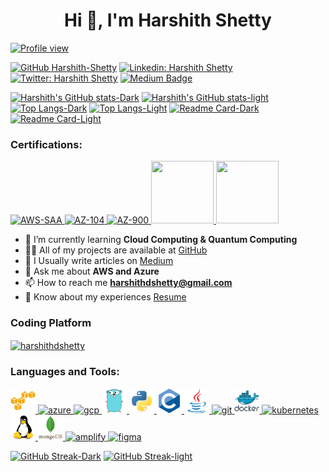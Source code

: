 <!--
**Harshith-Shetty/Harshith-Shetty** is a ✨ _special_ ✨ repository because its `README.md` (this file) appears on your GitHub profile.

Here are some ideas to get you started:

- 🔭 I’m currently working on ...
- 🌱 I’m currently learning ...
- 👯 I’m looking to collaborate on ...
- 🤔 I’m looking for help with ...
- 💬 Ask me about ...
- 📫 How to reach me: ...
- 😄 Pronouns: ...
- ⚡ Fun fact: ...
-->
<!-- README FILE CODE -->



<!-- WAKING HAND WITH GOOD TO HAVE YOU TEXT-->
<h1 align="center">Hi 👋, I'm Harshith Shetty</h1>
<!-- <h3 align="center">A passionate Cloud Engineer from India</h3> -->

[![Profile view](https://komarev.com/ghpvc/?username=harshith-shetty&label=Profile%20views&color=0e75b6&style=flat)](https://github.com/Harshith-Shetty)

[![GitHub Harshith-Shetty](https://img.shields.io/github/followers/Harshith-Shetty?label=follow&style=social)](https://github.com/Harshith-Shetty)
[![Linkedin: Harshith Shetty](https://img.shields.io/badge/-Harshith%20Shetty-blue?style=flat-square&logo=Linkedin&logoColor=white&link=https://www.linkedin.com/in/harshithdshetty/)](https://www.linkedin.com/in/harshithdshetty/) 
[![Twitter: Harshith Shetty](https://img.shields.io/twitter/follow/im_hshetty?style=social)](https://twitter.com/im_hshetty)
[![Medium Badge](https://img.shields.io/badge/-@shettyharshith-black?style=flat-square&labelColor=000000&logo=Medium&link=https://medium.com/@shettyharshith)](https://medium.com/@shettyharshith)

[![Harshith's GitHub stats-Dark](https://github.api.harshithshetty.dev/api?username=Harshith-Shetty&count_private=true&show_icons=true&theme=vision-friendly-dark&hide_border=true&card_width=380px#gh-dark-mode-only)](https://github.com/Harshith-Shetty/github-readme-stats#gh-dark-mode-only)
[![Harshith's GitHub stats-light](https://github.api.harshithshetty.dev/api?username=Harshith-Shetty&count_private=true&show_icons=true&theme=flag-india&hide_border=true&card_width=380px#gh-light-mode-only)](https://github.com/Harshith-Shetty/github-readme-stats#gh-light-mode-only)
[![Top Langs-Dark](https://github.api.harshithshetty.dev/api/top-langs/?username=Harshith-shetty&theme=vision-friendly-dark&count_private=true&hide_border=true&card_width=380px&langs_count=3#gh-dark-mode-only)](https://github.com/Harshith-shetty/github-readme-stats#gh-dark-mode-only)
[![Top Langs-Light](https://github.api.harshithshetty.dev/api/top-langs/?username=Harshith-shetty&theme=flag-india&count_private=true&hide_border=true&card_width=380px&langs_count=3#gh-light-mode-only)](https://github.com/Harshith-shetty/github-readme-stats#gh-light-mode-only)
[![Readme Card-Dark](https://github.api.harshithshetty.dev/api/pin/?username=Harshith-Shetty&repo=Leetcode&theme=vision-friendly-dark&hide_border=true#gh-dark-mode-only)](https://github.com/Harshith-Shetty/Leetcode#gh-dark-mode-only)
[![Readme Card-Light](https://github.api.harshithshetty.dev/api/pin/?username=Harshith-Shetty&repo=Leetcode&theme=flag-india&hide_border=true#gh-light-mode-only)](https://github.com/Harshith-Shetty/Leetcode#gh-light-mode-only)
<h3 align="left">Certifications:</h3>
<p align="left"> 
<a href="https://www.credly.com/badges/83b7f93f-fe27-474a-908f-5bd08c43f730/public_url" target="_blank" rel="noreferrer"> <img src="https://i.ibb.co/PWkkWrH/aws-certified-solutions-architect-associate-1.png" alt="AWS-SAA" width="100" height="100"/> </a> 
<a href="https://www.credly.com/badges/ce530e78-57a3-416e-b645-f143e2e9b836/public_url" target="_blank" rel="noreferrer"> <img src="https://i.ibb.co/6tRhJ4C/microsoft-certified-azure-administrator-associate-2.png" alt="AZ-104" width="100" height="100"/> </a> 
<a href="https://www.credly.com/badges/fb1d03c1-b2c0-4e6f-8a45-71246696d43d/public_url" target="_blank" rel="noreferrer"> <img src="https://i.ibb.co/Snb082R/microsoft-certified-azure-fundamentals-removebg-preview.png" alt="AZ-900" width="100" height="100"/> </a> 
<a href="https://www.credly.com/badges/cb048e2b-0d29-4b0b-97ee-4d75a68afcd5/public_url" target="_blank" rel="noreferrer"> <img src="https://i.ibb.co/TtyqDc3/image11.png" width="100" height="100"/> </a>
<a href="https://www.credly.com/badges/65eb223d-6331-4b0d-af62-dfeae4e4621c/public_url" target="_blank" rel="noreferrer"> <img src="https://i.ibb.co/7S8Fbzn/image12.png" width="100" height="100"/> </a>
</p>

- 🌱 I’m currently learning **Cloud Computing & Quantum Computing**
- 👨‍💻 All of my projects are available at [GitHub](https://github.com/Harshith-Shetty)
- 📝 I Usually write articles on [Medium](https://medium.com/@shettyharshith)
- 💬 Ask me about **AWS and Azure**
- 📫 How to reach me **harshithdshetty@gmail.com**
- 📄 Know about my experiences [Resume](https://resume.harshithshetty.dev)

<h3 align="left">Coding Platform</h3>

<a href="https://www.leetcode.com/harshithdshetty" target="blank"><img align="center" src="https://raw.githubusercontent.com/rahuldkjain/github-profile-readme-generator/master/src/images/icons/Social/leet-code.svg" alt="harshithdshetty" height="30" width="40" /></a>
<!-- <a href="https://auth.geeksforgeeks.org/user/harshithdshetty" target="blank"><img align="center" src="https://raw.githubusercontent.com/rahuldkjain/github-profile-readme-generator/master/src/images/icons/Social/geeks-for-geeks.svg" alt="harshithdshetty" height="30" width="40" /></a> -->
</p>

<h3 align="left">Languages and Tools:</h3>
<p align="left"> 
<a href="https://aws.amazon.com" target="_blank" rel="noreferrer"> <img src="https://github.com/devicons/devicon/blob/1119b9f84c0290e0f0b38982099a2bd027a48bf1/icons/amazonwebservices/amazonwebservices-original.svg" alt="aws" width="40" height="40"/> </a> 
<a href="https://azure.microsoft.com/en-in/" target="_blank" rel="noreferrer"> <img src="https://www.vectorlogo.zone/logos/microsoft_azure/microsoft_azure-icon.svg" alt="azure" width="40" height="40"/> </a> 
<a href="https://cloud.google.com" target="_blank" rel="noreferrer"> <img src="https://www.vectorlogo.zone/logos/google_cloud/google_cloud-icon.svg" alt="gcp" width="40" height="40"/> </a> 
<a href="https://golang.org" target="_blank" rel="noreferrer"> <img src="https://raw.githubusercontent.com/devicons/devicon/master/icons/go/go-original.svg" alt="go" width="40" height="40"/> </a>  
<a href="https://www.python.org" target="_blank" rel="noreferrer"> <img src="https://raw.githubusercontent.com/devicons/devicon/master/icons/python/python-original.svg" alt="python" width="40" height="40"/> </a>  
<a href="https://www.cprogramming.com/" target="_blank" rel="noreferrer"> <img src="https://raw.githubusercontent.com/devicons/devicon/master/icons/c/c-original.svg" alt="c" width="40" height="40"/> </a> 
<a href="https://www.java.com" target="_blank" rel="noreferrer"> <img src="https://raw.githubusercontent.com/devicons/devicon/master/icons/java/java-original.svg" alt="java" width="40" height="40"/> </a> 
<a href="https://git-scm.com/" target="_blank" rel="noreferrer"> <img src="https://www.vectorlogo.zone/logos/git-scm/git-scm-icon.svg" alt="git" width="40" height="40"/> </a> 
<a href="https://www.docker.com/" target="_blank" rel="noreferrer"> <img src="https://raw.githubusercontent.com/devicons/devicon/master/icons/docker/docker-original-wordmark.svg" alt="docker" width="40" height="40"/> </a> 
<a href="https://kubernetes.io" target="_blank" rel="noreferrer"> <img src="https://www.vectorlogo.zone/logos/kubernetes/kubernetes-icon.svg" alt="kubernetes" width="40" height="40"/> </a> 
<a href="https://www.linux.org/" target="_blank" rel="noreferrer"> <img src="https://raw.githubusercontent.com/devicons/devicon/master/icons/linux/linux-original.svg" alt="linux" width="40" height="40"/> </a> 
<a href="https://www.mongodb.com/" target="_blank" rel="noreferrer"> <img src="https://raw.githubusercontent.com/devicons/devicon/master/icons/mongodb/mongodb-original-wordmark.svg" alt="mongodb" width="40" height="40"/> </a>  
<a href="https://aws.amazon.com/amplify/" target="_blank" rel="noreferrer"> <img src="https://docs.amplify.aws/assets/logo-dark.svg" alt="amplify" width="40" height="40"/> </a> 
<a href="https://www.figma.com/" target="_blank" rel="noreferrer"> <img src="https://www.vectorlogo.zone/logos/figma/figma-icon.svg" alt="figma" width="40" height="40"/> </a>  
</p>

[![GitHub Streak-Dark](http://github-readme-streak-stats.herokuapp.com?user=Harshith-Shetty&theme=dark&count_private=true&hide_border=true&card_height=300px&card_width=380px&border_radius=12&date_format=M%20j%5B%2C%20Y%5D&background=000000#gh-dark-mode-only)](https://git.io/streak-stats#gh-dark-mode-only)
[![GitHub Streak-light](http://github-readme-streak-stats.herokuapp.com?user=Harshith-Shetty&theme=flag-india&count_private=true&hide_border=true&card_width=380px&border_radius=12&date_format=M%20j%5B%2C%20Y%5D&background=000000#gh-light-mode-only)](https://git.io/streak-stats#gh-light-mode-only)
